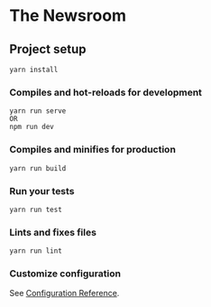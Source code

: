 # The Newsroom

## Project setup
```
yarn install
```

### Compiles and hot-reloads for development
```
yarn run serve
OR
npm run dev
```

### Compiles and minifies for production
```
yarn run build
```

### Run your tests
```
yarn run test
```

### Lints and fixes files
```
yarn run lint
```

### Customize configuration
See [Configuration Reference](https://cli.vuejs.org/config/).
